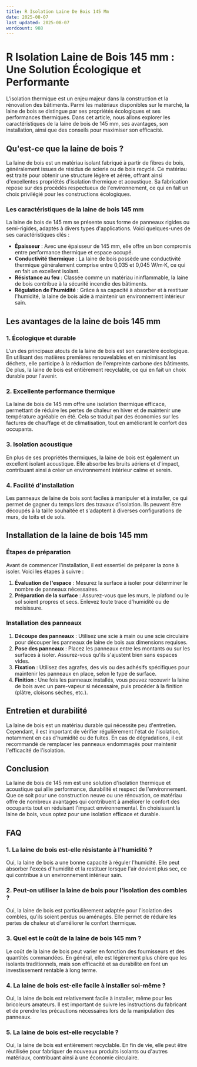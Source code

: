 ```yaml
---
title: R Isolation Laine De Bois 145 Mm
date: 2025-08-07
last_updated: 2025-08-07
wordcount: 988
---
```


# R Isolation Laine de Bois 145 mm : Une Solution Écologique et Performante

L'isolation thermique est un enjeu majeur dans la construction et la rénovation des bâtiments. Parmi les matériaux disponibles sur le marché, la laine de bois se distingue par ses propriétés écologiques et ses performances thermiques. Dans cet article, nous allons explorer les caractéristiques de la laine de bois de 145 mm, ses avantages, son installation, ainsi que des conseils pour maximiser son efficacité.

## Qu'est-ce que la laine de bois ?

La laine de bois est un matériau isolant fabriqué à partir de fibres de bois, généralement issues de résidus de scierie ou de bois recyclé. Ce matériau est traité pour obtenir une structure légère et aérée, offrant ainsi d'excellentes propriétés d'isolation thermique et acoustique. Sa fabrication repose sur des procédés respectueux de l'environnement, ce qui en fait un choix privilégié pour les constructions écologiques.

### Les caractéristiques de la laine de bois 145 mm

La laine de bois de 145 mm se présente sous forme de panneaux rigides ou semi-rigides, adaptés à divers types d'applications. Voici quelques-unes de ses caractéristiques clés :

- **Épaisseur** : Avec une épaisseur de 145 mm, elle offre un bon compromis entre performance thermique et espace occupé.
- **Conductivité thermique** : La laine de bois possède une conductivité thermique généralement comprise entre 0,035 et 0,045 W/m·K, ce qui en fait un excellent isolant.
- **Résistance au feu** : Classée comme un matériau ininflammable, la laine de bois contribue à la sécurité incendie des bâtiments.
- **Régulation de l'humidité** : Grâce à sa capacité à absorber et à restituer l'humidité, la laine de bois aide à maintenir un environnement intérieur sain.

## Les avantages de la laine de bois 145 mm

### 1. Écologique et durable

L'un des principaux atouts de la laine de bois est son caractère écologique. En utilisant des matières premières renouvelables et en minimisant les déchets, elle participe à la réduction de l'empreinte carbone des bâtiments. De plus, la laine de bois est entièrement recyclable, ce qui en fait un choix durable pour l'avenir.

### 2. Excellente performance thermique

La laine de bois de 145 mm offre une isolation thermique efficace, permettant de réduire les pertes de chaleur en hiver et de maintenir une température agréable en été. Cela se traduit par des économies sur les factures de chauffage et de climatisation, tout en améliorant le confort des occupants.

### 3. Isolation acoustique

En plus de ses propriétés thermiques, la laine de bois est également un excellent isolant acoustique. Elle absorbe les bruits aériens et d'impact, contribuant ainsi à créer un environnement intérieur calme et serein.

### 4. Facilité d'installation

Les panneaux de laine de bois sont faciles à manipuler et à installer, ce qui permet de gagner du temps lors des travaux d'isolation. Ils peuvent être découpés à la taille souhaitée et s'adaptent à diverses configurations de murs, de toits et de sols.

## Installation de la laine de bois 145 mm

### Étapes de préparation

Avant de commencer l'installation, il est essentiel de préparer la zone à isoler. Voici les étapes à suivre :

1. **Évaluation de l'espace** : Mesurez la surface à isoler pour déterminer le nombre de panneaux nécessaires.
2. **Préparation de la surface** : Assurez-vous que les murs, le plafond ou le sol soient propres et secs. Enlevez toute trace d'humidité ou de moisissure.

### Installation des panneaux

1. **Découpe des panneaux** : Utilisez une scie à main ou une scie circulaire pour découper les panneaux de laine de bois aux dimensions requises.
2. **Pose des panneaux** : Placez les panneaux entre les montants ou sur les surfaces à isoler. Assurez-vous qu'ils s'ajustent bien sans espaces vides.
3. **Fixation** : Utilisez des agrafes, des vis ou des adhésifs spécifiques pour maintenir les panneaux en place, selon le type de surface.
4. **Finition** : Une fois les panneaux installés, vous pouvez recouvrir la laine de bois avec un pare-vapeur si nécessaire, puis procéder à la finition (plâtre, cloisons sèches, etc.).

## Entretien et durabilité

La laine de bois est un matériau durable qui nécessite peu d'entretien. Cependant, il est important de vérifier régulièrement l'état de l'isolation, notamment en cas d'humidité ou de fuites. En cas de dégradations, il est recommandé de remplacer les panneaux endommagés pour maintenir l'efficacité de l'isolation.

## Conclusion

La laine de bois de 145 mm est une solution d'isolation thermique et acoustique qui allie performance, durabilité et respect de l'environnement. Que ce soit pour une construction neuve ou une rénovation, ce matériau offre de nombreux avantages qui contribuent à améliorer le confort des occupants tout en réduisant l'impact environnemental. En choisissant la laine de bois, vous optez pour une isolation efficace et durable.

## FAQ

### 1. La laine de bois est-elle résistante à l'humidité ?

Oui, la laine de bois a une bonne capacité à réguler l'humidité. Elle peut absorber l'excès d'humidité et la restituer lorsque l'air devient plus sec, ce qui contribue à un environnement intérieur sain.

### 2. Peut-on utiliser la laine de bois pour l'isolation des combles ?

Oui, la laine de bois est particulièrement adaptée pour l'isolation des combles, qu'ils soient perdus ou aménagés. Elle permet de réduire les pertes de chaleur et d'améliorer le confort thermique.

### 3. Quel est le coût de la laine de bois 145 mm ?

Le coût de la laine de bois peut varier en fonction des fournisseurs et des quantités commandées. En général, elle est légèrement plus chère que les isolants traditionnels, mais son efficacité et sa durabilité en font un investissement rentable à long terme.

### 4. La laine de bois est-elle facile à installer soi-même ?

Oui, la laine de bois est relativement facile à installer, même pour les bricoleurs amateurs. Il est important de suivre les instructions du fabricant et de prendre les précautions nécessaires lors de la manipulation des panneaux.

### 5. La laine de bois est-elle recyclable ?

Oui, la laine de bois est entièrement recyclable. En fin de vie, elle peut être réutilisée pour fabriquer de nouveaux produits isolants ou d'autres matériaux, contribuant ainsi à une économie circulaire.